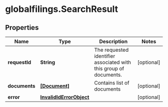 # globalfilings.SearchResult

## Properties

Name | Type | Description | Notes
------------ | ------------- | ------------- | -------------
**requestId** | **String** | The requested identifier associated with this group of documents. | [optional] 
**documents** | [**[Document]**](Document.md) | Contains list of documents | [optional] 
**error** | [**InvalidIdErrorObject**](InvalidIdErrorObject.md) |  | [optional] 


